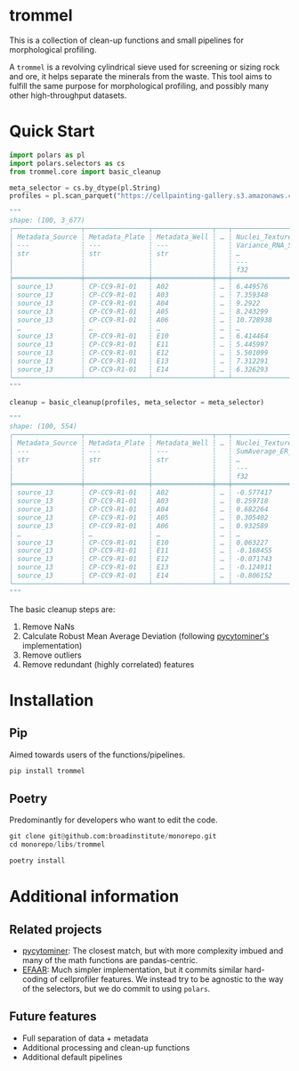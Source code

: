 # trommel

This is a collection of clean-up functions and small pipelines for morphological profiling.

A `trommel` is a revolving cylindrical sieve used for screening or sizing rock and ore, it helps separate the minerals from the waste. This tool aims to fulfill the same purpose for morphological profiling, and possibly many other high-throughput datasets.

# Quick Start
```python
import polars as pl
import polars.selectors as cs
from trommel.core import basic_cleanup

meta_selector = cs.by_dtype(pl.String)
profiles = pl.scan_parquet("https://cellpainting-gallery.s3.amazonaws.com/cpg0016-jump-assembled/source_all/workspace/profiles_assembled/CRISPR/v1.0a/profiles.parquet", n_rows=100).collect()

"""
shape: (100, 3_677)
┌─────────────────┬────────────────┬───────────────┬───┬─────────────────┬─────────────────┬────────────────┐
│ Metadata_Source ┆ Metadata_Plate ┆ Metadata_Well ┆ … ┆ Nuclei_Texture_ ┆ Nuclei_Texture_ ┆ Nuclei_Texture │
│ ---             ┆ ---            ┆ ---           ┆   ┆ Variance_RNA_5_ ┆ Variance_RNA_5_ ┆ _Variance_RNA_ │
│ str             ┆ str            ┆ str           ┆   ┆ …               ┆ …               ┆ 5_…            │
│                 ┆                ┆               ┆   ┆ ---             ┆ ---             ┆ ---            │
│                 ┆                ┆               ┆   ┆ f32             ┆ f32             ┆ f32            │
╞═════════════════╪════════════════╪═══════════════╪═══╪═════════════════╪═════════════════╪════════════════╡
│ source_13       ┆ CP-CC9-R1-01   ┆ A02           ┆ … ┆ 6.449576        ┆ 6.233986        ┆ 6.447817       │
│ source_13       ┆ CP-CC9-R1-01   ┆ A03           ┆ … ┆ 7.359348        ┆ 7.119856        ┆ 7.359909       │
│ source_13       ┆ CP-CC9-R1-01   ┆ A04           ┆ … ┆ 9.2922          ┆ 8.964124        ┆ 9.255968       │
│ source_13       ┆ CP-CC9-R1-01   ┆ A05           ┆ … ┆ 8.243299        ┆ 7.974916        ┆ 8.25239        │
│ source_13       ┆ CP-CC9-R1-01   ┆ A06           ┆ … ┆ 10.728938       ┆ 10.346541       ┆ 10.691082      │
│ …               ┆ …              ┆ …             ┆ … ┆ …               ┆ …               ┆ …              │
│ source_13       ┆ CP-CC9-R1-01   ┆ E10           ┆ … ┆ 6.414464        ┆ 6.199627        ┆ 6.40822        │
│ source_13       ┆ CP-CC9-R1-01   ┆ E11           ┆ … ┆ 5.445997        ┆ 5.277493        ┆ 5.447682       │
│ source_13       ┆ CP-CC9-R1-01   ┆ E12           ┆ … ┆ 5.501099        ┆ 5.344191        ┆ 5.507084       │
│ source_13       ┆ CP-CC9-R1-01   ┆ E13           ┆ … ┆ 7.312291        ┆ 7.087072        ┆ 7.332959       │
│ source_13       ┆ CP-CC9-R1-01   ┆ E14           ┆ … ┆ 6.326293        ┆ 6.127594        ┆ 6.340693       │
└─────────────────┴────────────────┴───────────────┴───┴─────────────────┴─────────────────┴────────────────┘
"""

cleanup = basic_cleanup(profiles, meta_selector = meta_selector)

"""
shape: (100, 554)
┌─────────────────┬────────────────┬───────────────┬───┬─────────────────┬─────────────────┬────────────────┐
│ Metadata_Source ┆ Metadata_Plate ┆ Metadata_Well ┆ … ┆ Nuclei_Texture_ ┆ Nuclei_Texture_ ┆ Nuclei_Texture │
│ ---             ┆ ---            ┆ ---           ┆   ┆ SumAverage_ER_3 ┆ SumVariance_DNA ┆ _SumVariance_M │
│ str             ┆ str            ┆ str           ┆   ┆ …               ┆ …               ┆ it…            │
│                 ┆                ┆               ┆   ┆ ---             ┆ ---             ┆ ---            │
│                 ┆                ┆               ┆   ┆ f32             ┆ f32             ┆ f32            │
╞═════════════════╪════════════════╪═══════════════╪═══╪═════════════════╪═════════════════╪════════════════╡
│ source_13       ┆ CP-CC9-R1-01   ┆ A02           ┆ … ┆ -0.577417       ┆ -0.138683       ┆ 17.711971      │
│ source_13       ┆ CP-CC9-R1-01   ┆ A03           ┆ … ┆ 0.259718        ┆ -0.028451       ┆ 7.942208       │
│ source_13       ┆ CP-CC9-R1-01   ┆ A04           ┆ … ┆ 0.682264        ┆ -0.001948       ┆ 3.534184       │
│ source_13       ┆ CP-CC9-R1-01   ┆ A05           ┆ … ┆ 0.305402        ┆ -0.032553       ┆ 5.978285       │
│ source_13       ┆ CP-CC9-R1-01   ┆ A06           ┆ … ┆ 0.932589        ┆ 0.086287        ┆ 14.690929      │
│ …               ┆ …              ┆ …             ┆ … ┆ …               ┆ …               ┆ …              │
│ source_13       ┆ CP-CC9-R1-01   ┆ E10           ┆ … ┆ 0.063227        ┆ 0.024047        ┆ -0.151976      │
│ source_13       ┆ CP-CC9-R1-01   ┆ E11           ┆ … ┆ -0.168455       ┆ 0.045889        ┆ -0.012995      │
│ source_13       ┆ CP-CC9-R1-01   ┆ E12           ┆ … ┆ -0.071743       ┆ 0.09979         ┆ -3.231946      │
│ source_13       ┆ CP-CC9-R1-01   ┆ E13           ┆ … ┆ -0.124911       ┆ 0.163038        ┆ 4.087936       │
│ source_13       ┆ CP-CC9-R1-01   ┆ E14           ┆ … ┆ -0.806152       ┆ 0.055316        ┆ -2.082987      │
└─────────────────┴────────────────┴───────────────┴───┴─────────────────┴─────────────────┴────────────────┘
"""
```
The basic cleanup steps are:
1. Remove NaNs
2. Calculate Robust Mean Average Deviation (following [pycytominer's](https://github.com/cytomining/pycytominer/blob/f6d0f6668571e39a8cf3a10dc290389b42891777/pycytominer/operations/transform.py#L313) implementation)
3. Remove outliers
4. Remove redundant (highly correlated) features

# Installation

## Pip
Aimed towards users of the functions/pipelines.

```python
pip install trommel
```
## Poetry
Predominantly for developers who want to edit the code.

```python
git clone git@github.com:broadinstitute/monorepo.git
cd monorepo/libs/trommel

poetry install
```

# Additional information
## Related projects
- [pycytominer](https://github.com/cytomining/pycytominer): The closest match, but with more complexity imbued and many of the math functions are pandas-centric.
- [EFAAR](https://github.com/recursionpharma/EFAAR_benchmarking/blob/trunk/efaar_benchmarking/efaar.py): Much simpler implementation, but it commits similar hard-coding of cellprofiler features. We instead try to be agnostic to the way of the selectors, but we do commit to using `polars`.

## Future features
- Full separation of data + metadata
- Additional processing and clean-up functions
- Additional default pipelines
